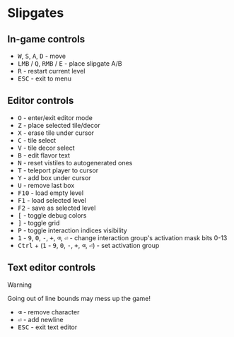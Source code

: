 # Slipgates

## In-game controls

- <kbd>W</kbd>, <kbd>S</kbd>, <kbd>A</kbd>, <kbd>D</kbd> - move
- <kbd>LMB</kbd> / <kbd>Q</kbd>, <kbd>RMB</kbd> / <kbd>E</kbd> - place slipgate A/B
- <kbd>R</kbd> - restart current level
- <kbd>ESC</kbd> - exit to menu

## Editor controls

- <kbd>O</kbd> - enter/exit editor mode
- <kbd>Z</kbd> - place selected tile/decor
- <kbd>X</kbd> - erase tile under cursor
- <kbd>C</kbd> - tile select
- <kbd>V</kbd> - tile decor select
- <kbd>B</kbd> - edit flavor text
- <kbd>N</kbd> - reset vistiles to autogenerated ones
- <kbd>T</kbd> - teleport player to cursor
- <kbd>Y</kbd> - add box under cursor
- <kbd>U</kbd> - remove last box
- <kbd>F10</kbd> - load empty level
- <kbd>F1</kbd> - load selected level
- <kbd>F2</kbd> - save as selected level
- <kbd>[</kbd> - toggle debug colors
- <kbd>]</kbd> - toggle grid
- <kbd>P</kbd> - toggle interaction indices visibility
- <kbd>1</kbd> - <kbd>9</kbd>, <kbd>0</kbd>, <kbd>-</kbd>, <kbd>+</kbd>, <kbd>⌫</kbd>, <kbd>⏎</kbd> - change interaction group's activation mask bits 0-13
- <kbd>Ctrl</kbd> + (<kbd>1</kbd> - <kbd>9</kbd>, <kbd>0</kbd>, <kbd>-</kbd>, <kbd>+</kbd>, <kbd>⌫</kbd>, <kbd>⏎</kbd>) - set activation group

## Text editor controls

> [!WARNING]
> Going out of line bounds may mess up the game!

- <kbd>⌫</kbd> - remove character
- <kbd>⏎</kbd> - add newline
- <kbd>ESC</kbd> - exit text editor
